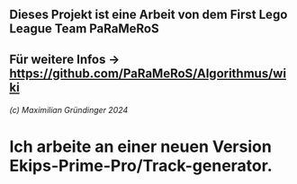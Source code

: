 ## Dieses Projekt ist eine Arbeit von dem First Lego League Team PaRaMeRoS
## Für weitere Infos -> <https://github.com/PaRaMeRoS/Algorithmus/wiki>
###### (c) Maximilian Gründinger 2024

# Ich arbeite an einer neuen Version Ekips-Prime-Pro/Track-generator.